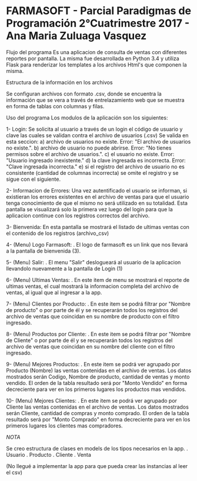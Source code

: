 # FARMASOFT - Parcial Paradigmas de Programación 2°Cuatrimestre 2017 - Ana Maria Zuluaga Vasquez


 
Flujo del programa
 Es una aplicacion de consulta de ventas con diferentes reportes por pantalla. La misma fue desarrollada en Python 3.4 y utiliza Flask para renderizar los templates a los archivos Html's que componen la misma. 

Estructura de la información en los archivos

 Se configuran archivos con formato .csv, donde se encuentra la información que se vera a través de entrelazamiento web que se muestra en forma de tablas con columnas y filas. 

Uso del programa
Los modulos de la aplicación son los siguientes:

1- Login: 
  Se solicita al usuario a través de un login el código de usuario  y clave las cuales se validan contra el archivo de usuarios (.csv)
  Se valida en esta seccion:
  a) archivo de usuarios no existe. Error: "El archivo de usuarios no existe.".
  b) archivo de usuario no puede abrirse. Error: "No tienes permisos sobre el archivo de usuarios.".
  c) el usuario no existe. Error: "Usuario ingresado inexistente."
  d) la clave ingresada es incorrecta. Error: "Clave ingresada incorrecta."
  e) si el registro del archivo de usuario no es consistente (cantidad de columnas incorrecta) se omite el registro y se sigue con el siguiente.
  
2- Informacion de Errores:
  Una vez autentificado el usuario se informan, si existieran los errores existentes en el archivo de ventas para que el usuario tenga conocimiento de que el mismo no será utilizado en su totalidad.
  Esta pantalla se visualizará solo la primera vez luego del login para que la aplicacion continue con los registros correctos del archivo.
  
3- Bienvenida:
  En esta pantalla se mostrará el listado de ultimas ventas con el contenido de los registros (archivo_csv) 



4- (Menu) Logo Farmasoft:
	. El logo de farmasoft es un link que nos llevará a la pantalla de bienvenida (3).

5- (Menu) Salir:
	. El menu "Salir" deslogueará al usuario de la aplicacion llevandolo nuevamente a la pantalla de Login (1)

6- (Menu) Ultimas Ventas:
	. En este item de menu se mostrará el reporte de ultimas ventas, el cual mostrará la informacion completa del archivo de ventas, al igual que al ingresar a la app.

7- (Menu) Clientes por Producto:
	. En este item se podrá filtrar por "Nombre de producto" o por parte de él y se recuperarán todos los registros del archivo de ventas que coincidan en su nombre de producto con el filtro ingresado.

8- (Menu) Productos por Cliente:
	. En este item se podrá filtrar por "Nombre de Cliente" o por parte de él y se recuperarán todos los registros del archivo de ventas que coincidan en su nombre del cliente con el filtro ingresado.

9- (Menu) Mejores Productos:
	. En este item se podrá ver agrupado por Producto (Nombre) las ventas contenidas en el archivo de ventas. Los datos mostrados serán Codigo, Nombre de producto, cantidad de ventas y monto vendido. 
	  El orden de la tabla resultado será por "Monto Vendido" en forma decreciente para ver en los primeros lugares los productos mas vendidos.

10- (Menu) Mejores Clientes:
	. En este item se podrá ver agrupado por Cliente las ventas contenidas en el archivo de ventas. Los datos mostrados serán Cliente, cantidad de compras y monto comprado. 
	  El orden de la tabla resultado será por "Monto Comprado" en forma decreciente para ver en los primeros lugares los clientes mas compradores.
	  
*NOTA*

 Se creo estructura de clases en models de los tipos necesarios en la app.
. Usuario
. Producto
. Cliente
. Venta

(No llegué a implementar la app para que pueda crear las instancias al leer el csv)

